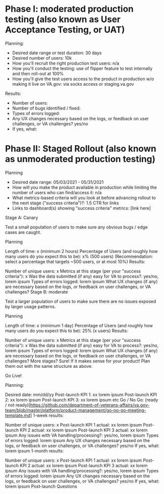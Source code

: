 # Phase I: moderated production testing (also known as User Acceptance Testing, or UAT)

Planning:

- Desired date range or test duration: 30 days
- Desired number of users: 10k
- How you'll recruit the right production test users: n/a
- How you'll conduct the testing: use of flipper feature to test internally and then roll-out at 100% 
- How you'll give the test users access to the product in production w/o making it live on VA.gov: via socks access or staging.va.gov

Results:

- Number of users: 
- Number of bugs identified / fixed: 
- Types of errors logged: 
- Any UX changes necessary based on the logs, or feedback on user challenges, or VA challenges? yes/no
- If yes, what: 


# Phase II: Staged Rollout (also known as unmoderated production testing)


Planning

- Desired date range: 05/03/2021 - 05/31/2021
- How will you make the product available in production while limiting the number of users who can find/access it: n/a
- What metrics-based criteria will you look at before advancing rollout to the next stage ("success criteria")?: 1.5 CTR for links
- Links to dashboard(s) showing "success criteria" metrics: [link here]


Stage A: Canary

Test a small population of users to make sure any obvious bugs / edge cases are caught.

Planning

Length of time: x (minimum 2 hours)
Percentage of Users (and roughly how many users do you expect this to be): x% (500 users) (Recommendation: select a percentage that targets ~500 users, or at most 10%)
Results:

Number of unique users: x
Metrics at this stage (per your "success criteria"): x
Was the data submitted (if any) easy for VA to process?: yes/no, lorem ipsum
Types of errors logged: lorem ipsum
What UX changes (if any) are necessary based on the logs, or feedback on user challenges, or VA challenges?
Stage B: moderate

Test a larger population of users to make sure there are no issues exposed by larger usage patterns.

Planning

Length of time: x (minimum 1 day)
Percentage of Users (and roughly how many users do you expect this to be): 25% (x users)
Results:

Number of unique users: x
Metrics at this stage (per your "success criteria"): x
Was the data submitted (if any) easy for VA to process?: yes/no, lorem ipsum
Types of errors logged: lorem ipsum
What UX changes (if any) are necessary based on the logs, or feedback on user challenges, or VA challenges?
More stages? Sure! If it makes sense for your product! Plan them out with the same structure as above.

Go Live!

Planning:

Desired date: mm/dd/yy
Post-launch KPI 1: xx lorem ipsum
Post-launch KPI 2: xx lorem ipsum
Post-launch KPI 3: xx lorem ipsum
etc
Go / No Go: (ready / not ready)[https://github.com/department-of-veterans-affairs/va.gov-team/blob/master/platform/product-management/go-no-go-meeting-template.md]
1-week results:

Number of unique users: x
Post-launch KPI 1 actual: xx lorem ipsum
Post-launch KPI 2 actual: xx lorem ipsum
Post-launch KPI 3 actual: xx lorem ipsum
Any issues with VA handling/processing?: yes/no, lorem ipsum
Types of errors logged: lorem ipsum
Any UX changes necessary based on the logs, or feedback on user challenges, or VA challenges? yes/no
If yes, what: lorem ipsum
1-month results:

Number of unique users: x
Post-launch KPI 1 actual: xx lorem ipsum
Post-launch KPI 2 actual: xx lorem ipsum
Post-launch KPI 3 actual: xx lorem ipsum
Any issues with VA handling/processing?: yes/no, lorem ipsum
Types of errors logged: lorem ipsum
Any UX changes necessary based on the logs, or feedback on user challenges, or VA challenges? yes/no
If yes, what: lorem ipsum
Post-launch Questions


